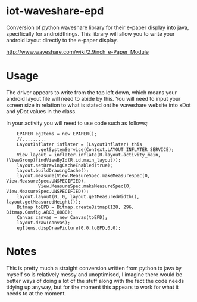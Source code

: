# iot-waveshare-epd

Conversion of python waveshare library for their e-paper display into java, specifically for androidthings. This library will allow you to write your android layout directly to the e-paper display.

http://www.waveshare.com/wiki/2.9inch_e-Paper_Module

# Usage

The driver appears to write from the top left down, which means your android layout file will need to abide by this. You will need to input your screen size in relation to what is stated ont he waveshare website into xDot and yDot values in the class.

In your activity you will need to use code such as follows;

        EPAPER egItems = new EPAPER();
        //.........
        LayoutInflater inflater = (LayoutInflater) this
                .getSystemService(Context.LAYOUT_INFLATER_SERVICE);
        View layout = inflater.inflate(R.layout.activity_main,(ViewGroup)findViewById(R.id.main_layout));
        layout.setDrawingCacheEnabled(true);
        layout.buildDrawingCache();
        layout.measure(View.MeasureSpec.makeMeasureSpec(0, View.MeasureSpec.UNSPECIFIED),
                View.MeasureSpec.makeMeasureSpec(0, View.MeasureSpec.UNSPECIFIED));
        layout.layout(0, 0, layout.getMeasuredWidth(), layout.getMeasuredHeight());
        Bitmap toEPD = Bitmap.createBitmap(128, 296, Bitmap.Config.ARGB_8888);
        Canvas canvas = new Canvas(toEPD);
        layout.draw(canvas);
        egItems.dispDrawPicture(0,0,toEPD,0,0);
        
        
        
# Notes

This is pretty much a straight conversion written from python to java by myself so is relatively messy and unoptimised, I imagine there would be better ways of doing a lot of the stuff along with the fact the code needs tidying up anyway, but for the moment this appears to work for what it needs to at the moment.
